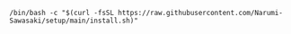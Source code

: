 `/bin/bash -c "$(curl -fsSL https://raw.githubusercontent.com/Narumi-Sawasaki/setup/main/install.sh)"`
